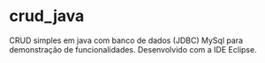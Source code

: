 # crud_java
CRUD simples em java com banco de dados (JDBC) MySql para demonstração de funcionalidades.
Desenvolvido com a IDE Eclipse.
